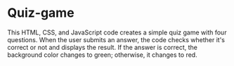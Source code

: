 # Quiz-game
This HTML, CSS, and JavaScript code creates a simple quiz game with four questions. When the user submits an answer, the code checks whether it's correct or not and displays the result. If the answer is correct, the background color changes to green; otherwise, it changes to red.
